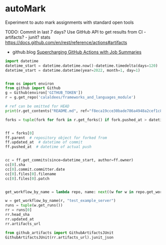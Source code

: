 # autoMark
Experiment to auto mark assignments with standard open tools


TODO:
Commit in last 7 days?
Use GitHub API to get results from CI - artifacts? - junit? stats
https://docs.github.com/en/rest/reference/actions#artifacts

* github.blog [Supercharging GitHub Actions with Job Summaries](https://github.blog/2022-05-09-supercharging-github-actions-with-job-summaries/)


```python
import datetime
datetime_start = datetime.datetime.now()-datetime.timedelta(days=120)
datetime_start = datetime.datetime(year=2022, month=1, day=1)


from os import environ
from github import Github
g = Github(environ['GITHUB_TOKEN'])
r = g.get_repo('calaldees/frameworks_and_languages_module')

# ref can be omitted for HEAD
print(r.get_contents("README.md", ref="f8eca19cce30bade786a4948a2cef1c881873a3d").decoded_content.decode('utf8'))

forks = tuple(fork for fork in r.get_forks() if fork.pushed_at > datetime_start)


ff = forks[0]
ff.parent  # repository object for forked from 
ff.updated_at  # datetime of commit
ff.pushed_at  # datetime of actual push


cc = ff.get_commits(since=datetime_start, author=ff.owner)
cc[0].sha
cc[0].commit.committer.date
cc[0].files[0].filename
cc[0].files[0].patch


get_workflow_by_name = lambda repo, name: next((w for w in repo.get_workflows() if w.name == name), None)

w = get_workflow_by_name(r, "test_example_server")
runs = tuple(w.get_runs())
rr = runs[0]
rr.head_sha
rr.updated_at
rr.artifacts_url

from github_artifacts import GithubArtifactsJUnit
GithubArtifactsJUnit(rr.artifacts_url).junit_json


```
